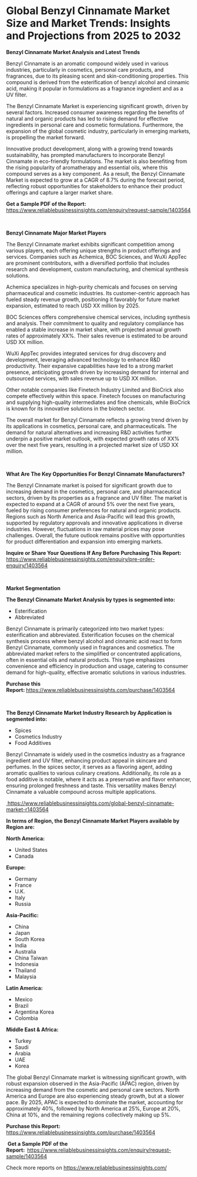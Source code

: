 <p><h1>Global Benzyl Cinnamate Market Size and Market Trends: Insights and Projections from 2025 to 2032</h1></p><p><strong>Benzyl Cinnamate Market Analysis and Latest Trends</strong></p>
<p><p>Benzyl Cinnamate is an aromatic compound widely used in various industries, particularly in cosmetics, personal care products, and fragrances, due to its pleasing scent and skin-conditioning properties. This compound is derived from the esterification of benzyl alcohol and cinnamic acid, making it popular in formulations as a fragrance ingredient and as a UV filter.</p><p>The Benzyl Cinnamate Market is experiencing significant growth, driven by several factors. Increased consumer awareness regarding the benefits of natural and organic products has led to rising demand for effective ingredients in personal care and cosmetic formulations. Furthermore, the expansion of the global cosmetic industry, particularly in emerging markets, is propelling the market forward. </p><p>Innovative product development, along with a growing trend towards sustainability, has prompted manufacturers to incorporate Benzyl Cinnamate in eco-friendly formulations. The market is also benefiting from the rising popularity of aromatherapy and essential oils, where this compound serves as a key component. As a result, the Benzyl Cinnamate Market is expected to grow at a CAGR of 8.7% during the forecast period, reflecting robust opportunities for stakeholders to enhance their product offerings and capture a larger market share.</p></p>
<p><strong>Get a Sample PDF of the Report:&nbsp;</strong> <a href="https://www.reliablebusinessinsights.com/enquiry/request-sample/1403564?utm_campaign=3275&utm_medium=2&utm_source=Github&utm_content=ia&utm_term=28032025&utm_id=benzyl-cinnamate">https://www.reliablebusinessinsights.com/enquiry/request-sample/1403564</a></p>
<p>&nbsp;</p>
<p><strong>Benzyl Cinnamate Major Market Players</strong></p>
<p><p>The Benzyl Cinnamate market exhibits significant competition among various players, each offering unique strengths in product offerings and services. Companies such as Achemica, BOC Sciences, and WuXi AppTec are prominent contributors, with a diversified portfolio that includes research and development, custom manufacturing, and chemical synthesis solutions.</p><p>Achemica specializes in high-purity chemicals and focuses on serving pharmaceutical and cosmetic industries. Its customer-centric approach has fueled steady revenue growth, positioning it favorably for future market expansion, estimated to reach USD XX million by 2025.</p><p>BOC Sciences offers comprehensive chemical services, including synthesis and analysis. Their commitment to quality and regulatory compliance has enabled a stable increase in market share, with projected annual growth rates of approximately XX%. Their sales revenue is estimated to be around USD XX million.</p><p>WuXi AppTec provides integrated services for drug discovery and development, leveraging advanced technology to enhance R&D productivity. Their expansive capabilities have led to a strong market presence, anticipating growth driven by increasing demand for internal and outsourced services, with sales revenue up to USD XX million.</p><p>Other notable companies like Finetech Industry Limited and BioCrick also compete effectively within this space. Finetech focuses on manufacturing and supplying high-quality intermediates and fine chemicals, while BioCrick is known for its innovative solutions in the biotech sector.</p><p>The overall market for Benzyl Cinnamate reflects a growing trend driven by its applications in cosmetics, personal care, and pharmaceuticals. The demand for natural alternatives and increasing R&D activities further underpin a positive market outlook, with expected growth rates of XX% over the next five years, resulting in a projected market size of USD XX million.</p></p>
<p>&nbsp;</p>
<p><strong>What Are The Key Opportunities For Benzyl Cinnamate Manufacturers?</strong></p>
<p><p>The Benzyl Cinnamate market is poised for significant growth due to increasing demand in the cosmetics, personal care, and pharmaceutical sectors, driven by its properties as a fragrance and UV filter. The market is expected to expand at a CAGR of around 5% over the next five years, fueled by rising consumer preferences for natural and organic products. Regions such as North America and Asia-Pacific will lead this growth, supported by regulatory approvals and innovative applications in diverse industries. However, fluctuations in raw material prices may pose challenges. Overall, the future outlook remains positive with opportunities for product differentiation and expansion into emerging markets.</p></p>
<p><strong>Inquire or Share Your Questions If Any Before Purchasing This Report:</strong> <a href="https://www.reliablebusinessinsights.com/enquiry/pre-order-enquiry/1403564?utm_campaign=3275&utm_medium=2&utm_source=Github&utm_content=ia&utm_term=28032025&utm_id=benzyl-cinnamate">https://www.reliablebusinessinsights.com/enquiry/pre-order-enquiry/1403564</a></p>
<p>&nbsp;</p>
<p><strong>Market Segmentation</strong></p>
<p><strong>The Benzyl Cinnamate Market Analysis by types is segmented into:</strong></p>
<p><ul><li>Esterification</li><li>Abbreviated</li></ul></p>
<p><p>Benzyl Cinnamate is primarily categorized into two market types: esterification and abbreviated. Esterification focuses on the chemical synthesis process where benzyl alcohol and cinnamic acid react to form Benzyl Cinnamate, commonly used in fragrances and cosmetics. The abbreviated market refers to the simplified or concentrated applications, often in essential oils and natural products. This type emphasizes convenience and efficiency in production and usage, catering to consumer demand for high-quality, effective aromatic solutions in various industries.</p></p>
<p><strong>Purchase this Report:&nbsp;</strong><a href="https://www.reliablebusinessinsights.com/purchase/1403564?utm_campaign=3275&utm_medium=2&utm_source=Github&utm_content=ia&utm_term=28032025&utm_id=benzyl-cinnamate">https://www.reliablebusinessinsights.com/purchase/1403564</a></p>
<p>&nbsp;</p>
<p><strong>The Benzyl Cinnamate Market Industry Research by Application is segmented into:</strong></p>
<p><ul><li>Spices</li><li>Cosmetics Industry</li><li>Food Additives</li></ul></p>
<p><p>Benzyl Cinnamate is widely used in the cosmetics industry as a fragrance ingredient and UV filter, enhancing product appeal in skincare and perfumes. In the spices sector, it serves as a flavoring agent, adding aromatic qualities to various culinary creations. Additionally, its role as a food additive is notable, where it acts as a preservative and flavor enhancer, ensuring prolonged freshness and taste. This versatility makes Benzyl Cinnamate a valuable compound across multiple applications.</p></p>
<p><a href="https://www.reliablebusinessinsights.com/global-benzyl-cinnamate-market-r1403564?utm_campaign=3275&utm_medium=2&utm_source=Github&utm_content=ia&utm_term=28032025&utm_id=benzyl-cinnamate">&nbsp;https://www.reliablebusinessinsights.com/global-benzyl-cinnamate-market-r1403564</a></p>
<p><strong>In terms of Region, the Benzyl Cinnamate Market Players available by Region are:</strong></p>
<p>
    <p> <strong> North America: </strong>
        <ul>
            <li>United States</li>
            <li>Canada</li>
        </ul>
        </p> 
    <p> <strong> Europe: </strong>
        <ul>
            <li>Germany</li>
            <li>France</li>
            <li>U.K.</li>
            <li>Italy</li>
            <li>Russia</li>
        </ul>
        </p> 
    <p> <strong> Asia-Pacific: </strong>
        <ul>
            <li>China</li>
            <li>Japan</li>
            <li>South Korea</li>
            <li>India</li>
            <li>Australia</li>
            <li>China Taiwan</li>
            <li>Indonesia</li>
            <li>Thailand</li>
            <li>Malaysia</li>
        </ul>
        </p> 
    <p> <strong> Latin America: </strong>
        <ul>
            <li>Mexico</li>
            <li>Brazil</li>
            <li>Argentina Korea</li>
            <li>Colombia</li>
        </ul>
        </p> 
    <p> <strong> Middle East & Africa: </strong>
        <ul>
            <li>Turkey</li>
            <li>Saudi</li>
            <li>Arabia</li>
            <li>UAE</li>
            <li>Korea</li>
        </ul>
    </p>
    </p>
<p><p>The global Benzyl Cinnamate market is witnessing significant growth, with robust expansion observed in the Asia-Pacific (APAC) region, driven by increasing demand from the cosmetic and personal care sectors. North America and Europe are also experiencing steady growth, but at a slower pace. By 2025, APAC is expected to dominate the market, accounting for approximately 40%, followed by North America at 25%, Europe at 20%, China at 10%, and the remaining regions collectively making up 5%.</p></p>
<p><strong>Purchase this Report: </strong><a href="https://www.reliablebusinessinsights.com/purchase/1403564?utm_campaign=3275&utm_medium=2&utm_source=Github&utm_content=ia&utm_term=28032025&utm_id=benzyl-cinnamate">https://www.reliablebusinessinsights.com/purchase/1403564</a></p>
<p>&nbsp;<strong>Get a Sample PDF of the Report:&nbsp;&nbsp;</strong><a href="https://www.reliablebusinessinsights.com/enquiry/request-sample/1403564?utm_campaign=3275&utm_medium=2&utm_source=Github&utm_content=ia&utm_term=28032025&utm_id=benzyl-cinnamate">https://www.reliablebusinessinsights.com/enquiry/request-sample/1403564</a></p>
<p><strong></strong></p>
<p>Check more reports on <a href="https://www.reliablebusinessinsights.com/?utm_campaign=3275&utm_medium=2&utm_source=Github&utm_content=ia&utm_term=28032025&utm_id=benzyl-cinnamate">https://www.reliablebusinessinsights.com/</a></p>